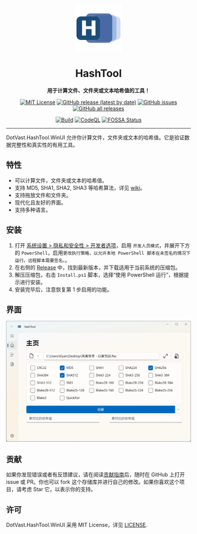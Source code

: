 <p align="center">
  <img src="../src/DotVast.HashTool.WinUI/Assets/Logo.png" width = "128" height = "128" alt="图标"/>
</p>

<div align="center">

# HashTool

**用于计算文件、文件夹或文本哈希值的工具！**

[![MIT License](https://img.shields.io/github/license/KiyanYang/DotVast.HashTool.WinUI)](./LICENSE.txt)
[![GitHub release (latest by date)](https://img.shields.io/github/v/release/KiyanYang/DotVast.HashTool.WinUI)](https://github.com/KiyanYang/DotVast.HashTool.WinUI/releases)
[![GitHub issues](https://img.shields.io/github/issues/KiyanYang/DotVast.HashTool.WinUI)](https://github.com/KiyanYang/DotVast.HashTool.WinUI/issues)
[![GitHub all releases](https://img.shields.io/github/downloads/KiyanYang/DotVast.HashTool.WinUI/total)](https://github.com/KiyanYang/DotVast.HashTool.WinUI/releases)

[![Build](https://github.com/KiyanYang/DotVast.HashTool.WinUI/actions/workflows/build.yml/badge.svg)](https://github.com/KiyanYang/DotVast.HashTool.WinUI/actions/workflows/build.yml)
[![CodeQL](https://github.com/KiyanYang/DotVast.HashTool.WinUI/actions/workflows/codeql-analysis.yml/badge.svg)](https://github.com/KiyanYang/DotVast.HashTool.WinUI/actions/workflows/codeql-analysis.yml)
[![FOSSA Status](https://app.fossa.com/api/projects/git%2Bgithub.com%2FKiyanYang%2FDotVast.HashTool.WinUI.svg?type=shield)](https://app.fossa.com/projects/git%2Bgithub.com%2FKiyanYang%2FDotVast.HashTool.WinUI?ref=badge_shield)

</div>

---

DotVast.HashTool.WinUI 允许你计算文件，文件夹或文本的哈希值。它是验证数据完整性和真实性的有用工具。

## 特性

- 可以计算文件，文件夹或文本的哈希值。
- 支持 MD5, SHA1, SHA2, SHA3 等哈希算法，详见 [wiki](https://github.com/KiyanYang/DotVast.HashTool.WinUI/wiki/功能#哈希算法)。
- 支持拖放文件和文件夹。
- 现代化且友好的界面。
- 支持多种语言。

## 安装

1. 打开 [系统设置 > 隐私和安全性 > 开发者选项](ms-settings:developers)，启用 `开发人员模式`，并展开下方的 `PowerShell`，启用`更改执行策略，以允许本地 PowerShell 脚本在未签名的情况下运行。远程脚本需要签名。`。
2. 在右侧的 [Release](https://github.com/KiyanYang/DotVast.HashTool.WinUI/releases) 中，找到最新版本，并下载适用于当前系统的压缩包。
3. 解压压缩包，右击 `Install.ps1` 脚本，选择“使用 PowerShell 运行”，根据提示进行安装。
4. 安装完毕后，注意恢复第 1 步启用的功能。

## 界面

![主页](./images/HomePage-0.3.0.webp)

## 贡献

如果你发现错误或者有反馈建议，请在阅读[贡献指南](./CONTRIBUTING.md)后，随时在 GitHub 上打开 issue 或 PR。你也可以 fork 这个存储库并进行自己的修改。如果你喜欢这个项目，请考虑 Star 它，以表示你的支持。

## 许可

DotVast.HashTool.WinUI 采用 MIT License，详见 [LICENSE](./LICENSE.txt).
